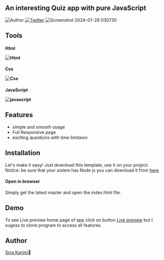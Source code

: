 ## An interesting Quiz app with pure JavaScript
![Author](https://img.shields.io/badge/author-%40sinakarimiorg-blue.svg)
[![Twitter](https://img.shields.io/twitter/url/https/github.com/sinakarimiorg/my-login/.svg?style=social)](https://x.com/itsSinakarimi)
![Screenshot 2024-07-28 030730](https://github.com/user-attachments/assets/72d7b99a-b16d-4aab-8674-a6236d46e4e6)

## Tools
<h4>Html
  
![Html](https://img.shields.io/badge/HTML5-E34F26?style=for-the-badge&logo=html5&logoColor=white)
</h4>
<h4>Css

![Css](https://img.shields.io/badge/CSS3-1572B6?style=for-the-badge&logo=css3&logoColor=white)
</h4> 
<h4>JavaScript

![javascript](https://img.shields.io/badge/JavaScript-323330?style=for-the-badge&logo=javascript&logoColor=F7DF1E)
</h4> 

## Features
- simple and smooth usage
- Full Responsive page
- exciting questions with time limitaion

## Installation
Let's make it easy! Just download this template, use it on your project. <br>
Notice: be sure that your sistem has Node js you can download it from [here](https://nodejs.org/en/download/prebuilt-installer)

<h4>Open in browser</h4>
Simply get the latest master and open the index.html file.

## Demo
To see Live preview home page of app click on button
[Live preview](https://sinakarimiorg.github.io/Quiz-App/)
but I sugess to clone program to access all features.

## Author
[Sina Karimi](https://github.com/sinakarimiorg)🫰
